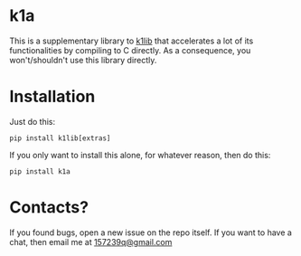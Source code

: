 # k1a

This is a supplementary library to [k1lib](https://k1lib.com) that accelerates a lot of its functionalities by compiling to C directly. As a consequence, you won't/shouldn't use this library directly.

# Installation

Just do this:

```
pip install k1lib[extras]
```

If you only want to install this alone, for whatever reason, then do this:

```
pip install k1a
```

# Contacts?

If you found bugs, open a new issue on the repo itself. If you want to have a chat, then email me at 157239q@gmail.com
